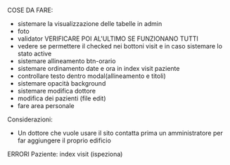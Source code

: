 COSE DA FARE:
- sistemare la visualizzazione delle tabelle in admin
- foto
- validator VERIFICARE POI AL'ULTIMO SE FUNZIONANO TUTTI
- vedere se permettere il checked nei bottoni visit e in caso sistemare lo stato active
- sistemare allineamento btn-orario
- sistemare ordinamento date e ora in index visit paziente
- controllare testo dentro modal(allineamento e titoli)
- sistemare opacità background
- sistemare modifica dottore
- modifica dei pazienti (file edit)
- fare area personale


Considerazioni:
- Un dottore che vuole usare il sito contatta prima un amministratore per far aggiungere il proprio edificio

ERRORI
Paziente: index visit (ispeziona)